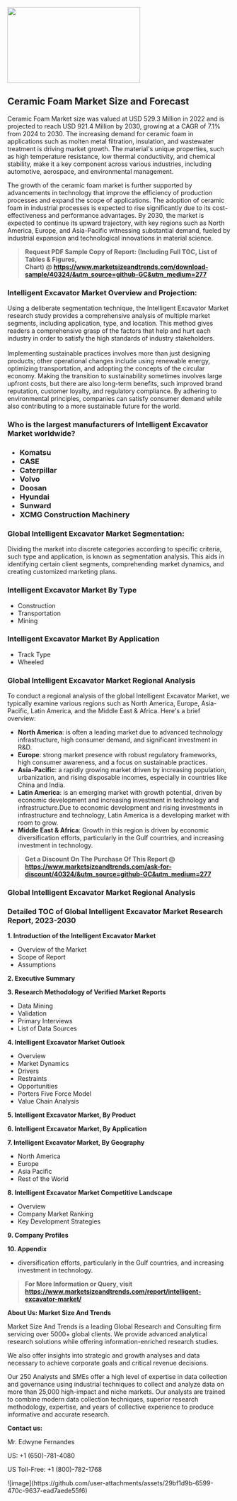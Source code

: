 <p><img class="alignnone size-medium wp-image-20088" src="https://ffe5etoiles.com/wp-content/uploads/2024/12/MST1-300x171.png" alt="" width="300" height="171" /></p><h2>Ceramic Foam Market Size and Forecast</h2><p>Ceramic Foam Market size was valued at USD 529.3 Million in 2022 and is projected to reach USD 921.4 Million by 2030, growing at a CAGR of 7.1% from 2024 to 2030. The increasing demand for ceramic foam in applications such as molten metal filtration, insulation, and wastewater treatment is driving market growth. The material's unique properties, such as high temperature resistance, low thermal conductivity, and chemical stability, make it a key component across various industries, including automotive, aerospace, and environmental management.</p><p>The growth of the ceramic foam market is further supported by advancements in technology that improve the efficiency of production processes and expand the scope of applications. The adoption of ceramic foam in industrial processes is expected to rise significantly due to its cost-effectiveness and performance advantages. By 2030, the market is expected to continue its upward trajectory, with key regions such as North America, Europe, and Asia-Pacific witnessing substantial demand, fueled by industrial expansion and technological innovations in material science.</p></p><blockquote id="" class=""><strong>Request PDF Sample Copy of Report: (Including Full TOC, List of Tables &amp; Figures, Chart)&nbsp;@&nbsp;<strong><a href="https://www.marketsizeandtrends.com/download-sample/40324/&utm_source=github-GC&utm_medium=277" target="_blank">https://www.marketsizeandtrends.com/download-sample/40324/&utm_source=github-GC&utm_medium=277</a></strong></strong></blockquote><h3 id="" class="">Intelligent Excavator Market&nbsp;Overview and Projection:</h3><p id="" class="">Using a deliberate segmentation technique, the Intelligent Excavator Market research study provides a comprehensive analysis of multiple market segments, including application, type, and location. This method gives readers a comprehensive grasp of the factors that help and hurt each industry in order to satisfy the high standards of industry stakeholders. <br /> <br />Implementing sustainable practices involves more than just designing products; other operational changes include using renewable energy, optimizing transportation, and adopting the concepts of the circular economy. Making the transition to sustainability sometimes involves large upfront costs, but there are also long-term benefits, such improved brand reputation, customer loyalty, and regulatory compliance. By adhering to environmental principles, companies can satisfy consumer demand while also contributing to a more sustainable future for the world.</p><h3 id="" class="">Who is the largest manufacturers of&nbsp;Intelligent Excavator Market worldwide?</h3><h3 class=""><p><ul><li>Komatsu </li><li> CASE </li><li> Caterpillar </li><li> Volvo </li><li> Doosan </li><li> Hyundai </li><li> Sunward </li><li> XCMG Construction Machinery</li></ul></p></h3><h3 id="" class="">Global&nbsp;Intelligent Excavator Market Segmentation:</h3><p id="" class="">Dividing the market into discrete categories according to specific criteria, such type and application, is known as segmentation analysis. This aids in identifying certain client segments, comprehending market dynamics, and creating customized marketing plans.</p><h3 id="" class="">Intelligent Excavator Market&nbsp;By Type</h3><p><p><ul><li>Construction </li><li> Transportation </li><li> Mining</p></li></ul></p></p><h3 id="" class="">Intelligent Excavator Market&nbsp;By Application</h3><p class=""><p><ul><li>Track Type </li><li> Wheeled</li></ul></p></p><h3 id="" class="">Global Intelligent Excavator Market Regional Analysis</h3><p id="" class="">To conduct a regional analysis of the global Intelligent Excavator Market, we typically examine various regions such as North America, Europe, Asia-Pacific, Latin America, and the Middle East &amp; Africa. Here's a brief overview:</p><ul><li><strong>North America</strong>: is often a leading market due to advanced technology infrastructure, high consumer demand, and significant investment in R&amp;D.</li><li><strong>Europe</strong>: strong market presence with robust regulatory frameworks, high consumer awareness, and a focus on sustainable practices.</li><li><strong>Asia-Pacific</strong>: a rapidly growing market driven by increasing population, urbanization, and rising disposable incomes, especially in countries like China and India.</li><li><strong>Latin America</strong>: is an emerging market with growth potential, driven by economic development and increasing investment in technology and infrastructure.Due to economic development and rising investments in infrastructure and technology, Latin America is a developing market with room to grow.</li><li><strong>Middle East &amp; Africa</strong>: Growth in this region is driven by economic diversification efforts, particularly in the Gulf countries, and increasing investment in technology.</li></ul><blockquote id="" class=""><strong>Get a Discount On The Purchase Of This Report @ <strong><a href="https://www.marketsizeandtrends.com/ask-for-discount/40324/&utm_source=github-GC&utm_medium=277" target="_blank">https://www.marketsizeandtrends.com/ask-for-discount/40324/&utm_source=github-GC&utm_medium=277</a></strong></strong></blockquote><h3 id="" class="">Global Intelligent Excavator Market Regional Analysis</h3><h3 id="" class="">Detailed TOC of Global Intelligent Excavator Market Research Report, 2023-2030</h3><p id="" class=""><strong>1. Introduction of the Intelligent Excavator Market</strong></p><ul><li>Overview of the Market</li><li>Scope of Report</li><li>Assumptions</li></ul><p id="" class=""><strong>2. Executive Summary</strong></p><p id="" class=""><strong>3. Research Methodology of Verified Market Reports</strong></p><ul><li>Data Mining</li><li>Validation</li><li>Primary Interviews</li><li>List of Data Sources</li></ul><p id="" class=""><strong>4. Intelligent Excavator Market Outlook</strong></p><ul><li>Overview</li><li>Market Dynamics</li><li>Drivers</li><li>Restraints</li><li>Opportunities</li><li>Porters Five Force Model</li><li>Value Chain Analysis</li></ul><p id="" class=""><strong>5. Intelligent Excavator Market, By Product</strong></p><p id="" class=""><strong>6. Intelligent Excavator Market, By Application</strong></p><p id="" class=""><strong>7. Intelligent Excavator Market, By Geography</strong></p><ul><li>North America</li><li>Europe</li><li>Asia Pacific</li><li>Rest of the World</li></ul><p id="" class=""><strong>8. Intelligent Excavator Market Competitive Landscape</strong></p><ul><li>Overview</li><li>Company Market Ranking</li><li>Key Development Strategies</li></ul><p id="" class=""><strong>9. Company Profiles</strong></p><p id="" class=""><strong>10. Appendix</strong></p><ul><li>diversification efforts, particularly in the Gulf countries, and increasing investment in technology.</li></ul><blockquote id="" class=""><strong>For More Information or Query, visit <strong><strong><a href="https://www.marketsizeandtrends.com/report/intelligent-excavator-market/" target="_blank">https://www.marketsizeandtrends.com/report/intelligent-excavator-market/</a></strong></strong></strong></blockquote><p id="" class=""><strong>About Us: Market Size And Trends</strong></p><p id="" class="">Market Size And Trends is a leading Global Research and Consulting firm servicing over 5000+ global clients. We provide advanced analytical research solutions while offering information-enriched research studies.</p><p id="" class="">We also offer insights into strategic and growth analyses and data necessary to achieve corporate goals and critical revenue decisions.</p><p id="" class="">Our 250 Analysts and SMEs offer a high level of expertise in data collection and governance using industrial techniques to collect and analyze data on more than 25,000 high-impact and niche markets. Our analysts are trained to combine modern data collection techniques, superior research methodology, expertise, and years of collective experience to produce informative and accurate research.</p><p id="" class=""><strong>Contact us:</strong></p><p id="" class="">Mr. Edwyne Fernandes</p><p id="" class="">US: +1 (650)-781-4080</p><p id="" class="">US Toll-Free: +1 (800)-782-1768</p>
![image](https://github.com/user-attachments/assets/29bf1d9b-6599-470c-9637-ead7aede55f6)
